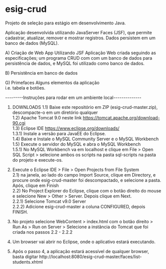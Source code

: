 # esig-crud
Projeto de seleção para estágio em desenvolvimento Java.<br/>

Aplicação desenvolvida utilizando JavaServer Faces (JSF), que permite cadastrar, atualizar, remover e mostrar registros.
Dados persistem em um banco de dados (MySQL).<br/>


A) Criação de Web App Utilizando JSF
  Aplicação Web criada seguindo as especificações; um programa CRUD com com um banco de dados para persistência de dados, e MySQL foi utilizado como banco de dados.

B) Persistência em banco de dados<br/>

G) Primefaces
  Alguns elementos da aplicação<br/>
  i.e. tabela e botões.


---------Instruções para rodar em um ambiente local--------------

1) DOWNLOADS
   1.1) Baixe este repositório em ZIP (esig-crud-master.zip), descompacte-o em um diretório qualquer<br/>
   1.2) Apache Tomcat 9.0 neste link https://tomcat.apache.org/download-90.cgi<br/>
   1.3) Eclipse IDE https://www.eclipse.org/downloads/<br/>
      1.3.1) Instale a versão para JavaEE do Eclipse.<br/>
   1.4) Baixe e Instale o MySQL Community Server e o MySQL Workbench<br/>
   1.5) Execute o servidor do MySQL e abra o MySQL Workbench<br/>
      1.5.1) No MySQL Workbench va em localhost e clique em File > Open SQL Script > selecione ambos os scripts na pasta
            sql-scripts na pasta do projeto e execute-os.<br/>
      
2) Execute o Eclipse IDE > File > Open Projects from File System<br/>
  2.1) na janela, ao lado do campo Import Source, clique em Directory, e procure onde esig-crud-master foi descompactado, e selecione a pasta. Após, clique em Finish<br/>
  2.2) No Project Explorer do Eclipse, clique com o botão direito do mouse e selecione New > Other > Server. Depois clique em Next.<br/>
    2.2.1) Selecione Tomcat v9.0 Server<br/>
    2.2.2) Adicione esig-crud-master a coluna CONFIGURED, depois FINISH.<br/>

    
3) No projeto selecione WebContent > index.html com o botão direito > Run As > Run on Server > Selecione a instância do Tomcat que foi criada nos passos 2.2 - 2.2.2<br/>

4) Um browser vai abrir no Eclipse, onde o aplicativo estará executando.<br/>

5) Após o passo 4, a aplicação estará acessível de qualquer browser, basta digitar http://localhost:8080/esig-crud-master/faces/list-students.xhtml

  <br/>
      
